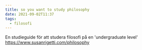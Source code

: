 ```yaml
---
title: so you want to study philosophy
date: 2021-09-02T11:37
tags: 
  - filosofi
---
```


En studieguide för att studera filosofi på en 'undergraduate level'
https://www.susanrigetti.com/philosophy
